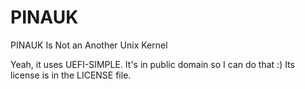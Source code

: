 # PINAUK
PINAUK Is Not an Another Unix Kernel

Yeah, it uses UEFI-SIMPLE. It's in public domain so I can do that :)
Its license is in the LICENSE file.
